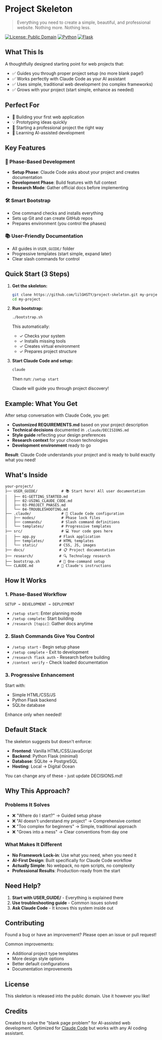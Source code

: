 # Project Skeleton

> Everything you need to create a simple, beautiful, and professional website. Nothing more. Nothing less.

[![License: Public Domain](https://img.shields.io/badge/License-Public%20Domain-blue.svg)](https://en.wikipedia.org/wiki/Public_domain)
[![Python](https://img.shields.io/badge/Python-3.11+-green.svg)](https://python.org)
[![Flask](https://img.shields.io/badge/Flask-3.0+-red.svg)](https://flask.palletsprojects.com)

## What This Is

A thoughtfully designed starting point for web projects that:
- ✅ Guides you through proper project setup (no more blank page!)
- ✅ Works perfectly with Claude Code as your AI assistant
- ✅ Uses simple, traditional web development (no complex frameworks)
- ✅ Grows with your project (start simple, enhance as needed)

## Perfect For

- 🚀 Building your first web application
- 💡 Prototyping ideas quickly
- 🏢 Starting a professional project the right way
- 🤖 Learning AI-assisted development

## Key Features

### 🎯 Phase-Based Development
- **Setup Phase**: Claude Code asks about your project and creates documentation
- **Development Phase**: Build features with full context
- **Research Mode**: Gather official docs before implementing

### 🛠️ Smart Bootstrap
- One command checks and installs everything
- Sets up Git and can create GitHub repos
- Prepares environment (you control the phases)

### 📚 User-Friendly Documentation
- All guides in `USER_GUIDE/` folder
- Progressive templates (start simple, expand later)
- Clear slash commands for control

## Quick Start (3 Steps)

1. **Get the skeleton:**
   ```bash
   git clone https://github.com/lilGHSTY/project-skeleton.git my-project
   cd my-project
   ```

2. **Run bootstrap:**
   ```bash
   ./bootstrap.sh
   ```
   This automatically:
   - ✓ Checks your system
   - ✓ Installs missing tools
   - ✓ Creates virtual environment
   - ✓ Prepares project structure

3. **Start Claude Code and setup:**
   ```bash
   claude
   ```
   Then run: `/setup start`
   
   Claude will guide you through project discovery!

## Example: What You Get

After setup conversation with Claude Code, you get:

- **Customized REQUIREMENTS.md** based on your project description
- **Technical decisions** documented in `.claude/DECISIONS.md`
- **Style guide** reflecting your design preferences
- **Research context** for your chosen technologies
- **Development environment** ready to go

**Result**: Claude Code understands your project and is ready to build exactly what you need!

## What's Inside

```
your-project/
├── USER_GUIDE/           # 📚 Start here! All user documentation
│   ├── 01-GETTING_STARTED.md
│   ├── 02-USING_CLAUDE_CODE.md
│   ├── 03-PROJECT_PHASES.md
│   └── 04-TROUBLESHOOTING.md
├── .claude/              # 🤖 Claude Code configuration
│   ├── modes/            # Phase lock files
│   ├── commands/         # Slash command definitions
│   └── templates/        # Progressive templates
├── src/                  # 💻 Your code goes here
│   ├── app.py           # Flask application
│   ├── templates/       # HTML templates
│   └── static/          # CSS, JS, images
├── docs/                # 📋 Project documentation
├── research/            # 🔍 Technology research
├── bootstrap.sh         # 🚀 One-command setup
└── CLAUDE.md           # 🧠 Claude's instructions
```

## How It Works

### 1. Phase-Based Workflow
```
SETUP → DEVELOPMENT → DEPLOYMENT
```
- `/setup start`: Enter planning mode
- `/setup complete`: Start building  
- `/research [topic]`: Gather docs anytime

### 2. Slash Commands Give You Control
- `/setup start` - Begin setup phase
- `/setup complete` - Exit to development
- `/research flask auth` - Research before building
- `/context verify` - Check loaded documentation

### 3. Progressive Enhancement
Start with:
- Simple HTML/CSS/JS
- Python Flask backend
- SQLite database

Enhance only when needed!

## Default Stack

The skeleton suggests but doesn't enforce:
- **Frontend**: Vanilla HTML/CSS/JavaScript
- **Backend**: Python Flask (minimal)
- **Database**: SQLite → PostgreSQL
- **Hosting**: Local → Digital Ocean

You can change any of these - just update DECISIONS.md!

## Why This Approach?

### Problems It Solves
- ❌ "Where do I start?" → Guided setup phase
- ❌ "AI doesn't understand my project" → Comprehensive context
- ❌ "Too complex for beginners" → Simple, traditional approach
- ❌ "Grows into a mess" → Clear conventions from day one

### What Makes It Different
- **No Framework Lock-in**: Use what you need, when you need it
- **AI-First Design**: Built specifically for Claude Code workflow
- **Actually Simple**: No webpack, no npm scripts, no complexity
- **Professional Results**: Production-ready from the start

## Need Help?

1. **Start with USER_GUIDE/** - Everything is explained there
2. **Use troubleshooting guide** - Common issues solved
3. **Ask Claude Code** - It knows this system inside out

## Contributing

Found a bug or have an improvement? Please open an issue or pull request!

Common improvements:
- Additional project type templates
- More design style options  
- Better default configurations
- Documentation improvements

## License

This skeleton is released into the public domain. Use it however you like!

## Credits

Created to solve the "blank page problem" for AI-assisted web development. Optimized for [Claude Code](https://claude.ai/code) but works with any AI coding assistant.